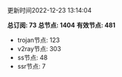更新时间2022-12-23 13:14:04

**总订阅: 73**
**总节点: 1404**
**有效节点: 481**
- trojan节点: 123
- v2ray节点: 303
- ss节点: 48
- ssr节点: 7
